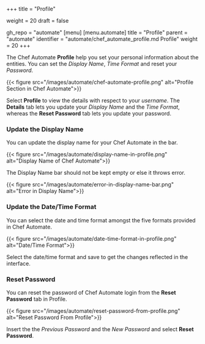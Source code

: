 +++
title = "Profile"

weight = 20
draft = false

gh_repo = "automate"
[menu]
  [menu.automate]
    title = "Profile"
    parent = "automate"
    identifier = "automate/chef_automate_profile.md Profile"
    weight = 20
+++

The Chef Automate **Profile** help you set your personal information about the entities. You can set the _Display Name_, _Time Format_ and reset your _Password_.

{{< figure src="/images/automate/chef-automate-profile.png" alt="Profile Section in Chef Automate">}}

Select **Profile** to view the details with respect to your _username_. The **Details** tab lets you update your _Display Name_ and the _Time Format_, whereas the **Reset Password** tab lets you update your password.

### Update the Display Name

You can update the display name for your Chef Automate in the bar.

{{< figure src="/images/automate/display-name-in-profile.png" alt="Display Name of Chef Automate">}}

The Display Name bar should not be kept empty or else it throws error.

{{< figure src="/images/automate/error-in-display-name-bar.png" alt="Error in Display Name">}}

### Update the Date/Time Format

You can select the date and time format amongst the five formats provided in Chef Automate.

{{< figure src="/images/automate/date-time-format-in-profile.png" alt="Date/Time Format">}}

Select the date/time format and save to get the changes reflected in the interface.

### Reset Password

You can reset the password of Chef Automate login from the **Reset Password** tab in Profile.

{{< figure src="/images/automate/reset-password-from-profile.png" alt="Reset Password From Profile">}}

Insert the the _Previous Password_ and the _New Password_ and select **Reset Password**.
